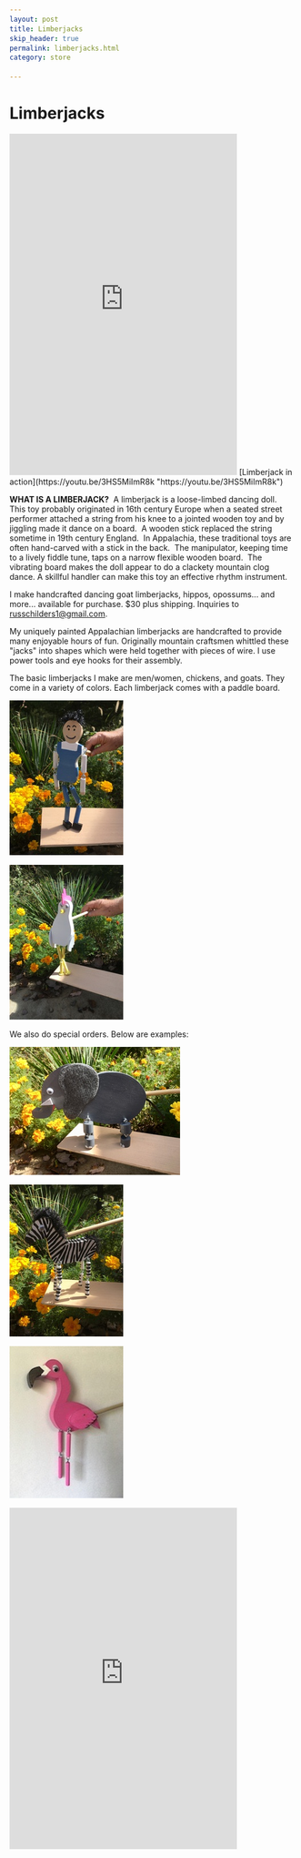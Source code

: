 ```yaml
---
layout: post
title: Limberjacks
skip_header: true
permalink: limberjacks.html
category: store

---
```

# Limberjacks

<iframe width="400" height="600" src="https://www.youtube.com/embed/3HS5MiImR8k?rel=0" frameborder="0" allow="accelerometer; autoplay; encrypted-media; gyroscope; picture-in-picture" allowfullscreen></iframe> [Limberjack in action](https://youtu.be/3HS5MiImR8k "https://youtu.be/3HS5MiImR8k")

**WHAT IS A LIMBERJACK?**  A limberjack is a loose-limbed dancing doll.  This toy probably originated in 16th century Europe when a seated street performer attached a string from his knee to a jointed wooden toy and by jiggling made it dance on a board.  A wooden stick replaced the string sometime in 19th century England.  In Appalachia, these traditional toys are often hand-carved with a stick in the back.  The manipulator, keeping time to a lively fiddle tune, taps on a narrow flexible wooden board.  The vibrating board makes the doll appear to do a clackety mountain clog dance. A skillful handler can make this toy an effective rhythm instrument.

I make handcrafted dancing goat limberjacks, hippos, opossums... and more... available for purchase. $30 plus shipping. Inquiries to [russchilders1@gmail.com](mailto:russchilders1@gmail.com).

My uniquely painted Appalachian limberjacks are handcrafted to provide many enjoyable hours of fun.  Originally mountain craftsmen whittled these "jacks" into shapes which were held together with pieces of wire. I use power tools and eye hooks for their assembly.

The basic limberjacks I make are men/women, chickens, and goats.  They come in a variety of colors. Each limberjack comes with a paddle board.

![Man](uploads/man-limberjack-small.jpg "Man")

![Chicken](uploads/chicken-limberjack-small.jpg)

We also do special orders.  Below are examples:

![Elephant](uploads/elephant-limberjack-small.jpg)

![Zebra](uploads/zebra-limberjack-small.jpg)

![](/uploads/IMG_5082.jpg)

<iframe width="400" height="600" src="https://www.youtube.com/embed/gbyV2Wd2aEg?rel=0" frameborder="0" allow="accelerometer; autoplay; encrypted-media; gyroscope; picture-in-picture" allowfullscreen></iframe>